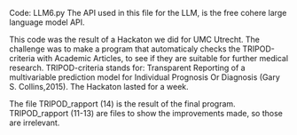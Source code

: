 Code: LLM6.py
The API used in this file for the LLM, is the free cohere large language model API. 

This code was the result of a Hackaton we did for UMC Utrecht.
The challenge was to make a program that automaticaly checks the TRIPOD-criteria with Academic Articles, to see if they are suitable for further medical research.
TRIPOD-criteria stands for: Transparent Reporting of a multivariable prediction model for Individual Prognosis Or Diagnosis (Gary S. Collins,2015).
The Hackaton lasted for a week.

The file TRIPOD_rapport (14) is the result of the final program. TRIPOD_rapport (11-13) are files to show the improvements made, so those are irrelevant.
